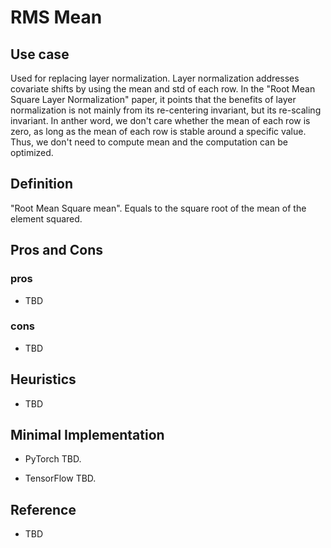 # RMS Mean

## Use case
Used for replacing layer normalization. Layer normalization addresses covariate shifts by using the mean and std of each row. In the "Root Mean Square Layer Normalization" paper, it points that the benefits of layer normalization is not mainly from its re-centering invariant, but its re-scaling invariant. In anther word, we don't care whether the mean of each row is zero, as long as the mean of each row is stable around a specific value. Thus, we don't need to compute mean and the computation can be optimized.

## Definition
"Root Mean Square mean". Equals to the square root of the mean of the element squared.

## Pros and Cons
### pros
* TBD 

### cons
* TBD


## Heuristics
* TBD

## Minimal Implementation
* PyTorch
TBD.

* TensorFlow
TBD.

## Reference
* TBD
